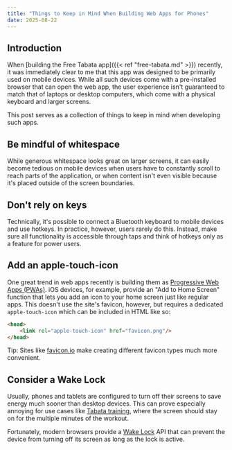 ```yaml
---
title: "Things to Keep in Mind When Building Web Apps for Phones"
date: 2025-08-22
---
```


## Introduction

When [building the Free Tabata app]({{< ref "free-tabata.md" >}}) recently, it was immediately clear to me that this app was designed to be primarily used on mobile devices.
While all such devices come with a pre-installed browser that can open the web app, the user experience isn't guaranteed to match that of laptops or desktop computers, which come with a physical keyboard and larger screens.

This post serves as a collection of things to keep in mind when developing such apps.

## Be mindful of whitespace

While generous whitespace looks great on larger screens, it can easily become tedious on mobile devices when users have to constantly scroll to reach parts of the application, or when content isn't even visible because it's placed outside of the screen boundaries.

## Don't rely on keys

Technically, it's possible to connect a Bluetooth keyboard to mobile devices and use hotkeys.
In practice, however, users rarely do this.
Instead, make sure all functionality is accessible through taps and think of hotkeys only as a feature for power users.

## Add an apple-touch-icon

One great trend in web apps recently is building them as [Progressive Web Apps (PWAs)](https://en.wikipedia.org/wiki/Progressive_web_app).
iOS devices, for example, provide an "Add to Home Screen" function that lets you add an icon to your home screen just like regular apps.
This doesn't use the site's favicon, however, but requires a dedicated `apple-touch-icon` which can be included in HTML like so:

```html
<head>
    <link rel="apple-touch-icon" href="favicon.png"/>
</head>
```

Tip: Sites like [favicon.io](https://favicon.io/) make creating different favicon types much more convenient.

## Consider a Wake Lock

Usually, phones and tablets are configured to turn off their screens to save energy much sooner than desktop devices.
This can prove especially annoying for use cases like [Tabata training](https://en.wikipedia.org/wiki/High-intensity_interval_training#Tabata_regimen), where the screen should stay on for the multiple minutes of the workout.

Fortunately, modern browsers provide a [Wake Lock](https://developer.mozilla.org/en-US/docs/Web/API/WakeLock) API that can prevent the device from turning off its screen as long as the lock is active.
